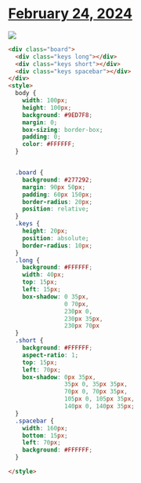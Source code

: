 # [February 24, 2024](https://cssbattle.dev/play/drodpFnqUqZyAycYQmgU)

![](https://firebasestorage.googleapis.com/v0/b/cssbattleapp.appspot.com/o/user%2Fummd3POvEDfFyeFvVdOMG3OOrwE2%2Ftargets%2Ftarget_Z90D6KR@2x.png?alt=media)


```html
<div class="board">
  <div class="keys long"></div>
  <div class="keys short"></div>
  <div class="keys spacebar"></div>
</div>
<style>
  body {
    width: 100px;
    height: 100px;
    background: #9ED7F8;
    margin: 0;
    box-sizing: border-box;
    padding: 0;
    color: #FFFFFF;
  }


  .board {
    background: #277292;
    margin: 90px 50px;
    padding: 60px 150px;
    border-radius: 20px;
    position: relative;
  }
  .keys {
    height: 20px;
    position: absolute;
    border-radius: 10px;
  }
  .long {
    background: #FFFFFF;
    width: 40px;
    top: 15px;
    left: 15px;
    box-shadow: 0 35px,
                0 70px,
                230px 0,
                230px 35px,
                230px 70px
  }
  .short {
    background: #FFFFFF;
    aspect-ratio: 1;
    top: 15px;
    left: 70px;
    box-shadow: 0px 35px,
                35px 0, 35px 35px,
                70px 0, 70px 35px,
                105px 0, 105px 35px,
                140px 0, 140px 35px;
  }
  .spacebar {
    width: 160px;
    bottom: 15px;
    left: 70px;
    background: #FFFFFF;
  }

</style>

```